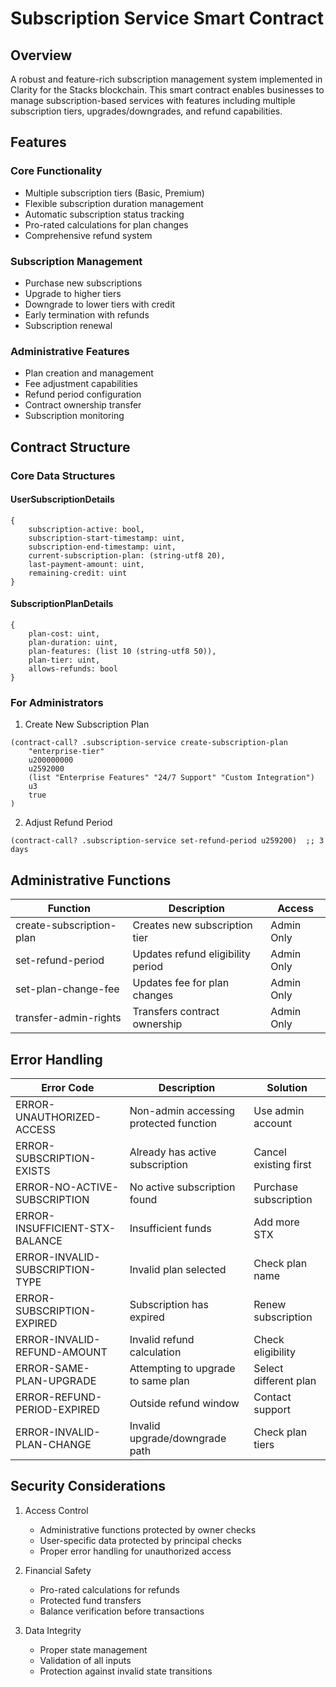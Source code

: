 # Subscription Service Smart Contract

## Overview
A robust and feature-rich subscription management system implemented in Clarity for the Stacks blockchain. This smart contract enables businesses to manage subscription-based services with features including multiple subscription tiers, upgrades/downgrades, and refund capabilities.

## Features

### Core Functionality
- Multiple subscription tiers (Basic, Premium)
- Flexible subscription duration management
- Automatic subscription status tracking
- Pro-rated calculations for plan changes
- Comprehensive refund system

### Subscription Management
- Purchase new subscriptions
- Upgrade to higher tiers
- Downgrade to lower tiers with credit
- Early termination with refunds
- Subscription renewal

### Administrative Features
- Plan creation and management
- Fee adjustment capabilities
- Refund period configuration
- Contract ownership transfer
- Subscription monitoring

## Contract Structure

### Core Data Structures

#### UserSubscriptionDetails
```clarity
{
    subscription-active: bool,
    subscription-start-timestamp: uint,
    subscription-end-timestamp: uint,
    current-subscription-plan: (string-utf8 20),
    last-payment-amount: uint,
    remaining-credit: uint
}
```

#### SubscriptionPlanDetails
```clarity
{
    plan-cost: uint,
    plan-duration: uint,
    plan-features: (list 10 (string-utf8 50)),
    plan-tier: uint,
    allows-refunds: bool
}
```

### For Administrators

1. Create New Subscription Plan
```clarity
(contract-call? .subscription-service create-subscription-plan 
    "enterprise-tier"
    u200000000
    u2592000
    (list "Enterprise Features" "24/7 Support" "Custom Integration")
    u3
    true
)
```

2. Adjust Refund Period
```clarity
(contract-call? .subscription-service set-refund-period u259200)  ;; 3 days
```

## Administrative Functions

| Function | Description | Access |
|----------|-------------|--------|
| create-subscription-plan | Creates new subscription tier | Admin Only |
| set-refund-period | Updates refund eligibility period | Admin Only |
| set-plan-change-fee | Updates fee for plan changes | Admin Only |
| transfer-admin-rights | Transfers contract ownership | Admin Only |

## Error Handling

| Error Code | Description | Solution |
|------------|-------------|----------|
| ERROR-UNAUTHORIZED-ACCESS | Non-admin accessing protected function | Use admin account |
| ERROR-SUBSCRIPTION-EXISTS | Already has active subscription | Cancel existing first |
| ERROR-NO-ACTIVE-SUBSCRIPTION | No active subscription found | Purchase subscription |
| ERROR-INSUFFICIENT-STX-BALANCE | Insufficient funds | Add more STX |
| ERROR-INVALID-SUBSCRIPTION-TYPE | Invalid plan selected | Check plan name |
| ERROR-SUBSCRIPTION-EXPIRED | Subscription has expired | Renew subscription |
| ERROR-INVALID-REFUND-AMOUNT | Invalid refund calculation | Check eligibility |
| ERROR-SAME-PLAN-UPGRADE | Attempting to upgrade to same plan | Select different plan |
| ERROR-REFUND-PERIOD-EXPIRED | Outside refund window | Contact support |
| ERROR-INVALID-PLAN-CHANGE | Invalid upgrade/downgrade path | Check plan tiers |

## Security Considerations

1. Access Control
   - Administrative functions protected by owner checks
   - User-specific data protected by principal checks
   - Proper error handling for unauthorized access

2. Financial Safety
   - Pro-rated calculations for refunds
   - Protected fund transfers
   - Balance verification before transactions

3. Data Integrity
   - Proper state management
   - Validation of all inputs
   - Protection against invalid state transitions